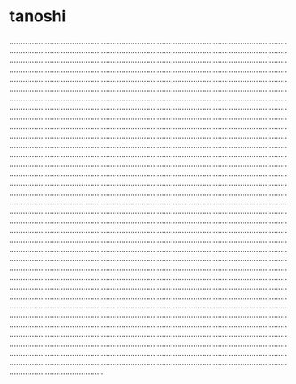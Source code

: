 # tanoshi
..............................................................................................................................................................................................................................................................................................................................................................................................................................................................................................................................................................................................................................................................................................................................................................................................................................................................................................................................................................................................................................................................................................................................................................................................................................................................................................................................................................................................................................................................................................................................................................................................................................................................................................................................................................................................................................................................................................................................................................................................................................................................................................................................................................................................................................................................................................................................................................................................................................................................................................................................................................................................................................................................................................................................................................................................................................................................................................................................................................................................................................................................................................................................................................................................................................................................................................................................................................................................................................................................................................................................................................................................................................................................................................................................................................................................................................................................................................................................................................................................................................................................................................................................................................................................................................................................................................................................................................................................................................................................................................................................................................